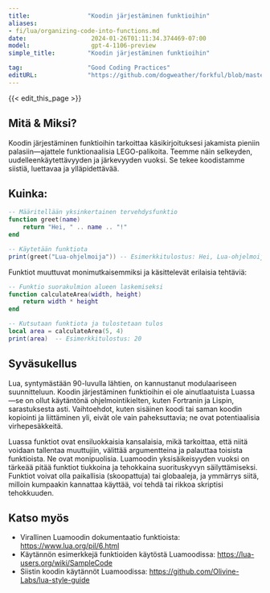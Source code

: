```yaml
---
title:                "Koodin järjestäminen funktioihin"
aliases:
- fi/lua/organizing-code-into-functions.md
date:                  2024-01-26T01:11:34.374469-07:00
model:                 gpt-4-1106-preview
simple_title:         "Koodin järjestäminen funktioihin"

tag:                  "Good Coding Practices"
editURL:              "https://github.com/dogweather/forkful/blob/master/content/fi/lua/organizing-code-into-functions.md"
---
```


{{< edit_this_page >}}

## Mitä & Miksi?
Koodin järjestäminen funktioihin tarkoittaa käsikirjoituksesi jakamista pieniin palasiin—ajattele funktionaalisia LEGO-palikoita. Teemme näin selkeyden, uudelleenkäytettävyyden ja järkevyyden vuoksi. Se tekee koodistamme siistiä, luettavaa ja ylläpidettävää.

## Kuinka:
```Lua
-- Määritellään yksinkertainen tervehdysfunktio
function greet(name)
    return "Hei, " .. name .. "!"
end

-- Käytetään funktiota
print(greet("Lua-ohjelmoija")) -- Esimerkkitulostus: Hei, Lua-ohjelmoija!
```

Funktiot muuttuvat monimutkaisemmiksi ja käsittelevät erilaisia tehtäviä:
```Lua
-- Funktio suorakulmion alueen laskemiseksi
function calculateArea(width, height)
    return width * height
end

-- Kutsutaan funktiota ja tulostetaan tulos
local area = calculateArea(5, 4)
print(area)  -- Esimerkkitulostus: 20
```

## Syväsukellus
Lua, syntymästään 90-luvulla lähtien, on kannustanut modulaariseen suunnitteluun. Koodin järjestäminen funktioihin ei ole ainutlaatuista Luassa—se on ollut käytäntönä ohjelmointikielten, kuten Fortranin ja Lispin, sarastuksesta asti. Vaihtoehdot, kuten sisäinen koodi tai saman koodin kopiointi ja liittäminen yli, eivät ole vain paheksuttavia; ne ovat potentiaalisia virhepesäkkeitä.

Luassa funktiot ovat ensiluokkaisia kansalaisia, mikä tarkoittaa, että niitä voidaan tallentaa muuttujiin, välittää argumentteina ja palauttaa toisista funktioista. Ne ovat monipuolisia. Luamoodin yksisäikeisyyden vuoksi on tärkeää pitää funktiot tiukkoina ja tehokkaina suorituskyvyn säilyttämiseksi. Funktiot voivat olla paikallisia (skoopattuja) tai globaaleja, ja ymmärrys siitä, milloin kumpaakin kannattaa käyttää, voi tehdä tai rikkoa skriptisi tehokkuuden.

## Katso myös
- Virallinen Luamoodin dokumentaatio funktioista: https://www.lua.org/pil/6.html
- Käytännön esimerkkejä funktioiden käytöstä Luamoodissa: https://lua-users.org/wiki/SampleCode
- Siistin koodin käytännöt Luamoodissa: https://github.com/Olivine-Labs/lua-style-guide
